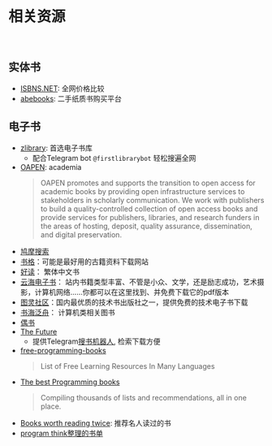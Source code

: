 # 相关资源

<br>

## 实体书
- [ISBNS.NET](https://www.isbns.net): 全网价格比较
- [abebooks](http://abebooks.com): 二手纸质书购买平台

## 电子书
- [zlibrary](https://singlelogin.me/): 首选电子书库
  - 配合Telegram bot `@firstlibrarybot` 轻松搜遍全网
- [OAPEN](https://oapen.org/): academia
    > OAPEN promotes and supports the transition to open access for academic books by providing open infrastructure services to stakeholders in scholarly communication. We work with publishers to build a quality-controlled collection of open access books and provide services for publishers, libraries, and research funders in the areas of hosting, deposit, quality assurance, dissemination, and digital preservation.
- [鸠摩搜索](https://www.jiumodiary.com/)
- [书格](https://new.shuge.org/)：可能是最好用的古籍资料下载网站
- [好读](http://www.haodoo.net/)： 繁体中文书
- [云海电子书](http://www.pdfbook.cn/)： 站内书籍类型丰富、不管是小众、文学，还是励志成功，艺术摄影，计算机网络……你都可以在这里找到、并免费下载它的pdf版本
- [图灵社区](https://www.ituring.com.cn/book?tab=free)：国内最优质的技术书出版社之一，提供免费的技术电子书下载
- [书海泛舟](https://booksea.app/)： 计算机类相关图书
- [偶书](https://obook.cc)
- [The Future](https://bks.thefuture.top/)
  - 提供Telegram[搜书机器人](https://t.me/futuresearch), 检索下载方便
- [free-programming-books](https://ebookfoundation.github.io/free-programming-books/)
  > List of Free Learning Resources In Many Languages
- [The best Programming books](https://www.best-books.dev/)
  > Compiling thousands of lists and recommendations, all in one place.
- [Books worth reading twice](https://www.readthistwice.com): 推荐名人读过的书
- [program think整理的书单](https://github.com/programthink/books)
